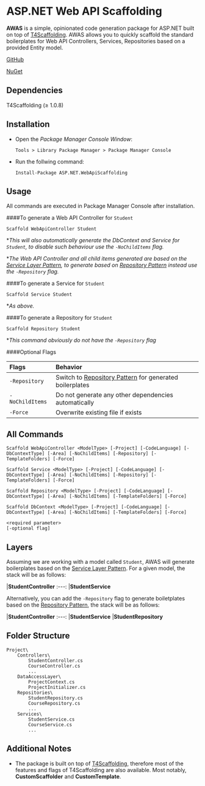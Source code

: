 ASP.NET Web API Scaffolding
=========================

**AWAS** is a simple, opinionated code generation package for ASP.NET built on top of [T4Scaffolding][0]. AWAS allows you to quickly scaffold the standard boilerplates for Web API Controllers, Services, Repositories based on a provided Entity model.

[GitHub][1]

[NuGet][2]


Dependencies
------------
T4Scaffolding (≥ 1.0.8)


Installation
----------------
- Open the *Package Manager Console Window*:

  ```
  Tools > Library Package Manager > Package Manager Console
  ```
  
- Run the follwing command:

  ```
  Install-Package ASP.NET.WebApiScaffolding
  ```


Usage
----------------
All commands are executed in Package Manager Console after installation.

####To generate a Web API Controller for `Student`
```
Scaffold WebApiController Student
```
**This will also automatically generate the DbContext and Service for `Student`, to disable such behaviour use the `-NoChildItems` flag.*

**The Web API Controller and all child items generated are based on the [Service Layer Pattern][3], to generate based on [Repository Pattern][4] instead use the `-Repository` flag.*


####To generate a Service for `Student`
```
Scaffold Service Student
```
**As above.*


####To generate a Repository for `Student`
```
Scaffold Repository Student
```
**This command obviously do not have the `-Repository` flag*

####Optional Flags

|Flags|Behavior
|:---|:---
|`-Repository`|Switch to [Repository Pattern][4] for generated boilerplates
|`-NoChildItems`|Do not generate any other dependencies automatically
|`-Force`|Overwrite existing file if exists
	
	
All Commands
------------
```
Scaffold WebApiController <ModelType> [-Project] [-CodeLanguage] [-DbContextType] [-Area] [-NoChildItems] [-Repository] [-TemplateFolders] [-Force]

Scaffold Service <ModelType> [-Project] [-CodeLanguage] [-DbContextType] [-Area] [-NoChildItems] [-Repository] [-TemplateFolders] [-Force]

Scaffold Repository <ModelType> [-Project] [-CodeLanguage] [-DbContextType] [-Area] [-NoChildItems] [-TemplateFolders] [-Force]

Scaffold DbContext <ModelType> [-Project] [-CodeLanguage] [-DbContextType] [-Area] [-NoChildItems] [-TemplateFolders] [-Force]
```
```
<required parameter>
[-optional flag]
```
	
Layers
------
Assuming we are working with a model called `Student`, AWAS will generate boilerplates based on the [Service Layer Pattern][3]. For a given model, the stack will be as follows:

|**StudentController**
:---:
|**StudentService**

Alternatively, you can add the `-Repository` flag to generate boiletplates based on the [Repository Pattern][4], the stack will be as follows:

|**StudentController**
:---:
|**StudentService**
|**StudentRepository**


Folder Structure
----------------
```
Project\
	Controllers\
		StudentController.cs
		CourseController.cs
		...
	DataAccessLayer\
		ProjectContext.cs
		ProjectInitializer.cs
	Repositories\
		StudentRepository.cs
		CourseRepository.cs
		...
	Services\
		StudentService.cs
		CourseService.cs
		...
```


Additional Notes
----------------
- The package is built on top of [T4Scaffolding][0], therefore most of the features and flags of T4Scaffolding are also available. Most notably, **CustomScaffolder** and **CustomTemplate**.


[0]: http://www.nuget.org/packages/T4Scaffolding/
[1]: https://www.nuget.org/packages/ASP.NET.WebApiScaffolding/
[2]: https://www.nuget.org/packages/ASP.NET.WebApiScaffolding/
[3]: https://en.wikipedia.org/wiki/Service_layers_pattern
[4]: https://msdn.microsoft.com/en-us/library/ff649690.aspx